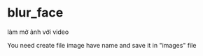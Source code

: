 # blur_face
làm mờ ảnh với video

You need create file image have name and save it in "images" file
